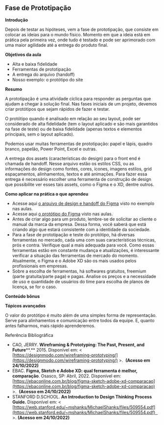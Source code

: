 ## Fase de Prototipação

**Introdução**

Depois de testar as hipóteses, vem a fase de prototipação, que consiste em colocar as ideias para o mundo físico. Momento em que a ideia está em prática pela primeira vez, onde tudo é testado e pode ser aprimorado com uma maior agilidade até a entrega do produto final.

**Objetivos da aula**

-   Alta e baixa fidelidade
-   Ferramentas de prototipação
-   A entrega do arquivo (handoff)
-   Nosso exemplo: o protótipo do site

**Resumo**

A prototipação é uma atividade cíclica para responder as perguntas que ajudam a chegar à solução final. Nas fases iniciais de um projeto, devemos criar protótipos que sejam rápidos de fazer e testar.

O protótipo quando é analisado em relação ao seu layout, pode ser considerado de alta fidelidade (tem o layout aplicado e são mais garantidos na fase de teste) ou de baixa fidelidade (apenas textos e elementos principais, sem o layout aplicado).

Podemos usar muitas ferramentas de prototipação: papel e lápis, quadro branco, papelão, Power Point, Excel e outras.

A entrega dos assets (características do design) para o front end é chamada de handoff. Nesse arquivo estão os estilos CSS, ou as informações do design como fontes, cores, ícones, imagens estilos, grid espaçamentos, alinhamentos, textos e até animações. Para fazer essa entrega é necessário escolher uma ferramenta de construção de design que possibilite ver esses tais assets, como o Figma e o XD, dentre outros.

**Como aplicar na prática o que aprendeu**

-   Acesse aqui [o arquivo de design e handoff do Figma](https://www.figma.com/file/EDDgGD4ou4niA7oXy93tDp/Nosso-exemplo-e-commerce?node-id=0%3A1) visto no exemplo nas aulas. 
-   Acesse aqui [o protótipo do Figma](https://www.figma.com/proto/EDDgGD4ou4niA7oXy93tDp/Nosso-exemplo-e-commerce?page-id=0%3A1&node-id=0%3A1&viewport=711%2C1044%2C0.5&scaling=min-zoom) visto nas aulas. 
-   Antes de criar algo para um produto, lembre-se de solicitar ao cliente o manual da marca da empresa. Dessa forma, você saberá que está criando algo que estará consistente com a identidade da sociedade.
-   Para a fase de prototipação e teste do protótipo, há diversas ferramentas no mercado, cada uma com suas características técnicas, prós e contra. Verifique qual a mais adequada para você. Como essas ferramentas estão em constante mudança e atualizações, é interessante verificar a situação das ferramentas de mercado do momento. Atualmente, o Figma e o Adobe XD são os mais usados pelos profissionais em empresas.
-   Sobre a escolha de ferramentas, há softwares gratuitos, freemium (parte gratuita/parte paga) e pagas. Analise os preços e a necessidade de uso e quantidade de usuários do time para escolha de planos de licença, se for o caso.

**Conteúdo bônus**

**Tópicos avançados**

O valor do protótipo é muito além de uma simples forma de representação. Serve para alinhamentos e comunicação entre todos da equipe. E, quanto antes falharmos, mais rápido aprenderemos.

Referência Bibliográfica

-   CAO, JERRY. **Wireframing & Prototyping: The Past, Present, and Future****.** 2015\. Disponível em: < [https://designmodo.com/wireframing-prototyping/](https://designmodo.com/wireframing-prototyping/) >.  **(Acesso em 24/10/2022)**
-   EBAC. **Figma, Sketch e Adobe XD: qual ferramenta é melhor, comparação**. Osasco, SP: Abril, 2022. Disponível em: [https://ebaconline.com.br/blog/figma-sketch-adobe-xd-comparacao](https://ebaconline.com.br/blog/figma-sketch-adobe-xd-comparacao) >.  **(Acesso em 24/10/2022)**
-   STANFORD D.SCHOOL. **An Introduction to Design Thinking Process Guide.** Disponível em: < [https://web.stanford.edu/~mshanks/MichaelShanks/files/509554.pdf](https://web.stanford.edu/~mshanks/MichaelShanks/files/509554.pdf)   >. **(Acesso em 24/10/2022)**